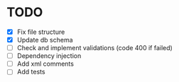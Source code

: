 # TODO

- [x] Fix file structure
- [x] Update db schema
- [ ] Check and implement validations (code 400 if failed)
- [ ] Dependency injection
- [ ] Add xml comments
- [ ] Add tests